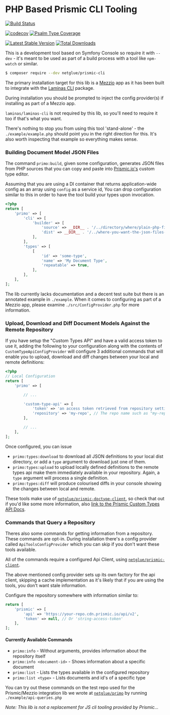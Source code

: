 # PHP Based Prismic CLI Tooling

[![Build Status](https://github.com/netglue/prismic-cli/workflows/Continuous%20Integration/badge.svg)](https://github.com/netglue/prismic-cli/actions?query=workflow%3A"Continuous+Integration")

[![codecov](https://codecov.io/gh/netglue/prismic-cli/branch/main/graph/badge.svg)](https://codecov.io/gh/netglue/prismic-cli)
[![Psalm Type Coverage](https://shepherd.dev/github/netglue/prismic-cli/coverage.svg)](https://shepherd.dev/github/netglue/prismic-cli)

[![Latest Stable Version](https://poser.pugx.org/netglue/prismic-cli/v/stable)](https://packagist.org/packages/netglue/prismic-cli)
[![Total Downloads](https://poser.pugx.org/netglue/prismic-cli/downloads)](https://packagist.org/packages/netglue/prismic-cli)

This is a development tool based on Symfony Console so require it with `--dev` - it's meant to be used as part of a
build process with a tool like `npm-watch` or similar.

```bash
$ composer require --dev netglue/prismic-cli
```

The primary installation target for this lib is a [Mezzio](https://github.com/mezzio) app as it has been built to
integrate with the [Laminas CLI](https://github.com/laminas/laminas-cli) package.

During installation you should be prompted to inject the config provider(s) if installing as part of a Mezzio app.

`laminas/laminas-cli` is not required by this lib, so you'll need to require it too if that's what you want.

There's nothing to stop you from using this tool 'stand-alone' - the `./example/example.php` should point you in the
right direction for this. It's also worth inspecting that example so everything makes sense.

### Building Document Model JSON Files

The command `primo:build`, given some configuration, generates JSON files from PHP sources that you can copy
and paste into [Prismic.io's](https://prismic.io) custom type editor.

Assuming that you are using a DI container that returns application-wide config as an array using `config` as a service id,
You can drop configuration similar to this in order to have the tool build your types upon invocation.

```php
<?php
return [
    'primo' => [
        'cli' => [
            'builder' => [
                'source' => __DIR__ . '/../directory/where/plain-php-files-are',
                'dist' => __DIR__ . '/../where-you-want-the-json-files-to-go',
            ],
        ],
        'types' => [
            [
                'id' => 'some-type',
                'name' => 'My Document Type',
                'repeatable' => true,
            ],
        ],
    ],
];
```

The lib currently lacks documentation and a decent test suite but there is an annotated example in `./example`. When it comes to 
configuring as part of a Mezzio app, please examine `./src/ConfigProvider.php` for more information.

### Upload, Download and Diff Document Models Against the Remote Repository

If you have setup the "Custom Types API" and have a valid access token to use it, adding the following to your configuration along with the contents of `CustomTypeApiConfigProvider` will configure 3 additional commands that will enable you to upload, download and diff changes between your local and remote definitions:

```php
<?php
// Local Configuration
return [
    'primo' => [

        // ...

        'custom-type-api' => [
            'token' => 'an access token retrieved from repository settings',
            'repository' => 'my-repo', // The repo name such as "my-repo" as opposed to the full url or "my-repo.prismic.io"
        ],

        // ...
    ],
];
```

Once configured, you can issue

- `primo:types:download` to download all JSON definitions to your local dist directory, or add a `type` argument to download just one of them.
- `primo:types:upload` to upload locally defined definitions to the remote types api make them immediately available in your repository. Again, a `type` argument will process a single definition.
- `primo:types:diff` will produce colourised diffs in your console showing the changes between local and remote.

These tools make use of [`netglue/prismic-doctype-client`](https://github.com/netglue/prismic-doctype-client), so check that out if you'd like some more information, also [link to the Prismic Custom Types API Docs](https://prismic.io/docs/technologies/custom-types-api).

### Commands that Query a Repository

Theres also some commands for getting information from a repository. These commands are opt-in. During installation there's a config
provider called `ApiToolsConfigProvider` which you can skip if you don't want these tools available.

All of the commands require a configured Api Client, using [`netglue/prismic-client`](https://github.com/netglue/prismic-client).

The above mentioned config provider sets up its own factory for the api client, skipping a cache implementation as it's likely that
if you are using the tools, you don't want stale information.

Configure the repository somewhere with information similar to:
```php
return [
    'prismic' => [
        'api' => 'https://your-repo.cdn.prismic.io/api/v2',
        'token' => null, // Or 'string-access-token'
    ],
];
```

#### Currently Available Commands

- `primo:info` - Without arguments, provides information about the repository itself
- `primo:info <document-id>` - Shows information about a specific document
- `primo:list` - Lists the types available in the configured repository
- `primo:list <type>` - Lists documents and id's of a specific type

You can try out these commands on the test repo used for the Prismic/Mezzio integration lib we wrote at [`netglue/primo`](https://github.com/netglue/primo) by running `./example/api-queries.php`

_Note: This lib is not a replacement for JS cli tooling provided by Prismic…_

